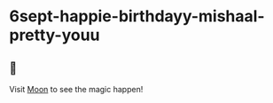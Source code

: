 # 6sept-happie-birthdayy-mishaal-pretty-youu
## 🌝
Visit [Moon](https://misterhassan.github.io/6sept-happie-birthdayy-mishaal-pretty-youu/) to see the magic happen!
